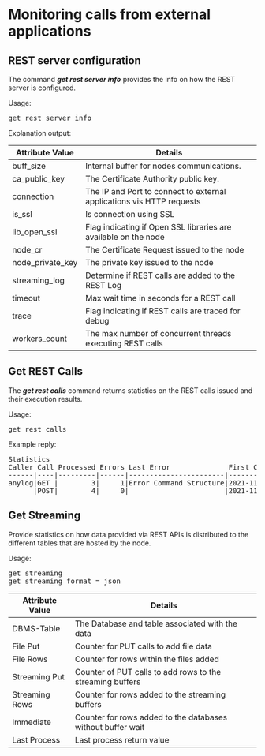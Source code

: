 # Monitoring calls from external applications

## REST server configuration
The command ***get rest server info*** provides the info on how the REST server is configured.

Usage: 
<pre>
get rest server info
</pre>

Explanation output:

| Attribute Value | Details  |
| ------------- | ------------| 
| buff_size | Internal buffer for nodes communications. | 
| ca_public_key | The Certificate Authority public key. |
| connection | The IP and Port to connect to external applications vis HTTP requests |
| is_ssl | Is connection using SSL|
| lib_open_ssl | Flag indicating if Open SSL libraries are available on the node |
|node_cr | The Certificate Request issued to the node|
|node_private_key| The private key issued to the node | 
|streaming_log | Determine if REST calls are added to the REST Log |
|timeout | Max wait time in seconds for a REST call |
|trace | Flag indicating if REST calls are traced for debug |
|workers_count | The max number of concurrent threads executing REST calls |

## Get REST Calls

The ***get rest calls*** command returns statistics on the REST calls issued and their execution results.

Usage: 
<pre>
get rest calls
</pre>

Example reply:
<pre>
Statistics
Caller Call Processed Errors Last Error              First Call          Last Call           Last Caller
------|----|---------|------|-----------------------|-------------------|-------------------|---------------|
anylog|GET |        3|     1|Error Command Structure|2021-11-24 13:29:01|2021-11-24 13:29:19|10.0.0.78:50183|
      |POST|        4|     0|                       |2021-11-24 13:29:08|2021-11-24 13:29:24|10.0.0.78:50185|
</pre>


## Get Streaming

Provide statistics on how data provided via REST APIs is distributed to the different tables that are hosted by the node.

Usage: 
<pre>
get streaming
get streaming format = json
</pre>


| Attribute Value | Details  |
| ------------- | ------------| 
| DBMS-Table | The Database and table associated with the data |
| File Put | Counter for PUT calls to add file data |
| File Rows | Counter for rows within the files added |
| Streaming Put | Counter of PUT calls to add rows to the streaming buffers |
| Streaming Rows | Counter for rows added to the streaming buffers |
| Immediate | Counter for rows added to the databases without buffer wait |
| Last Process | Last process return value |


